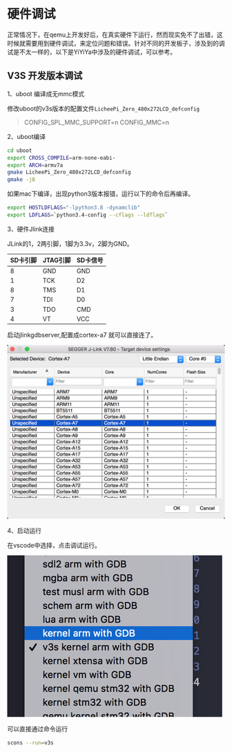 # 硬件调试

正常情况下，在qemu上开发好后，在真实硬件下运行，然而现实免不了出错，这时候就需要用到硬件调试，来定位问题和错误。针对不同的开发板子，涉及到的调试是不太一样的，以下是YiYiYa中涉及的硬件调试，可以参考。

## V3S 开发版本调试

1、uboot 编译成无mmc模式

修改uboot的v3s版本的配置文件`LicheePi_Zero_480x272LCD_defconfig`

>CONFIG_SPL_MMC_SUPPORT=n
>CONFIG_MMC=n

2、uboot编译

```sh
cd uboot
export CROSS_COMPILE=arm-none-eabi-
export ARCH=armv7a
gmake LicheePi_Zero_480x272LCD_defconfig
gmake -j8
```

如果mac下编译，出现python3版本报错，运行以下的命令后再编译。

```sh
export HOSTLDFLAGS="-lpython3.8 -dynamclib"
export LDFLAGS=`python3.4-config --cflags --ldflags`
```

3、硬件Jlink连接

JLink的1，2两引脚，1脚为3.3v，2脚为GND。

|SD卡引脚|JTAG引脚|SD卡信号|
|-----|------|-----|
|8    |GND   |GND  |
|1    |TCK   |D2   |
|8    |TMS   |D1   |
|7    |TDI   |D0   |
|3    |TDO   |CMD  |
|4    |VT    |VCC  |

启动jlinkgdbserver,配置成cortex-a7 就可以直接连了。

![](image/2022-11-19-19-35-15.png)

4、启动运行

在vscode中选择，点击调试运行。

![](image/2022-11-19-19-30-22.png)


可以直接通过命令运行
```sh
scons --run=v3s
```